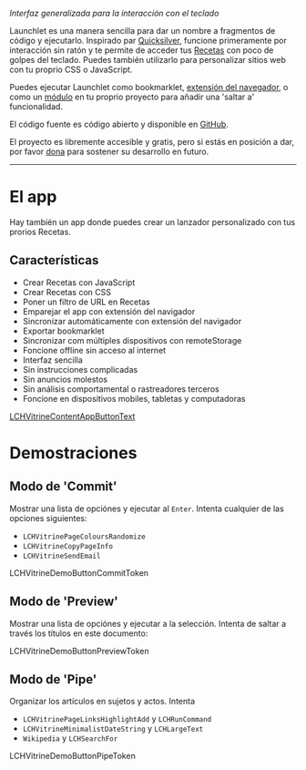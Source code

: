 _Interfaz generalizada para la interacción con el teclado_

Launchlet es una manera sencilla para dar un nombre a fragmentos de código y ejecutarlo. Inspirado par [Quicksilver](https://qsapp.com), funcione primeramente por interacción sin ratón y te permite de acceder tus [Recetas](LCHVitrineTokenGuideURL) con poco de golpes del teclado. Puedes también utilizarlo para personalizar sitios web con tu proprio CSS o JavaScript.

Puedes ejecutar Launchlet como bookmarklet, [extensión del navegador](LCH_SHARED_EXTENSION_DOCS_URL), o como un [módulo](LCH_SHARED_PACKAGE_DOCS_URL) en tu proprio proyecto para añadir una 'saltar a' funcionalidad.

El código fuente es código abierto y disponible en [GitHub](LCH_SHARED_GITHUB_URL).

El proyecto es libremente accesible y gratis, pero si estás en posición a dar, por favor [dona](LCH_SHARED_DONATE_URL) para sostener su desarrollo en futuro.

* * *

# El app

Hay también un app donde puedes crear un lanzador personalizado con tus prorios Recetas.

## Características
- Crear Recetas con JavaScript
- Crear Recetas con CSS
- Poner un filtro de URL en Recetas
- Emparejar el app con extensión del navigador
- Sincronizar automáticamente con extensión del navigador
- Exportar bookmarklet
- Sincronizar com múltiples dispositivos con remoteStorage
- Foncione offline sin acceso al internet
- Interfaz sencilla
- Sin instrucciones complicadas
- Sin anuncios molestos
- Sin análisis comportamental o rastreadores terceros
- Foncione en dispositivos mobiles, tabletas y computadoras

<a class="LCHVitrineContentAppButton OLSKCommonButton OLSKCommonButtonPrimary" href="LCHVitrineTokenComposeURL">LCHVitrineContentAppButtonText</a>

# Demostraciones

## Modo de 'Commit'

Mostrar una lista de opciónes y ejecutar al `Enter`. Intenta cualquier de las opciones siguientes:
- `LCHVitrinePageColoursRandomize`
- `LCHVitrineCopyPageInfo`
- `LCHVitrineSendEmail`

LCHVitrineDemoButtonCommitToken

## Modo de 'Preview'

Mostrar una lista de opciónes y ejecutar a la selección. Intenta de saltar a través los títulos en este documento:

LCHVitrineDemoButtonPreviewToken

## Modo de 'Pipe'

Organizar los artículos en sujetos y actos. Intenta
- `LCHVitrinePageLinksHighlightAdd` y `LCHRunCommand`
- `LCHVitrineMinimalistDateString` y `LCHLargeText`
- `Wikipedia` y `LCHSearchFor`

LCHVitrineDemoButtonPipeToken
